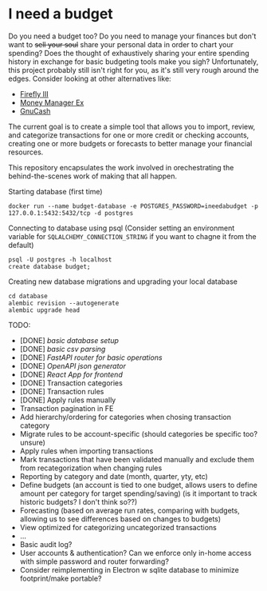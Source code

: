 # I need a budget
Do you need a budget too? Do you need to manage your finances but don't want to ~~sell your soul~~ share your personal data in order to chart your spending? Does the thought of exhaustively sharing your entire spending history in exchange for basic budgeting tools make you sigh? Unfortunately, this project probably still isn't right for you, as it's still very rough around the edges. Consider looking at other alternatives like:

*  [Firefly III](https://github.com/firefly-iii/firefly-iii)
*  [Money Manager Ex](https://github.com/moneymanagerex/moneymanagerex)
*  [GnuCash](https://github.com/Gnucash/gnucash)

The current goal is to create a simple tool that allows you to import, review, and categorize transactions for one or more credit or checking accounts, creating one or more budgets or forecasts to better manage your financial resources.

This repository encapsulates the work involved in orechestrating the behind-the-scenes work of making that all happen. 

Starting database (first time)

```
docker run --name budget-database -e POSTGRES_PASSWORD=ineedabudget -p 127.0.0.1:5432:5432/tcp -d postgres
```

Connecting to database using psql
(Consider setting an environment variable for `SQLALCHEMY_CONNECTION_STRING` if you want to chagne it from the default)
```
psql -U postgres -h localhost
create database budget;
```

Creating new database migrations and upgrading your local database
```
cd database
alembic revision --autogenerate
alembic upgrade head
```

TODO: 
* [DONE] *basic database setup*
* [DONE] *basic csv parsing*
* [DONE] *FastAPI router for basic operations*
* [DONE] *OpenAPI json generator*
* [DONE] *React App for frontend*
* [DONE] Transaction categories
* [DONE] Transaction rules
* [DONE] Apply rules manually
* Transaction pagination in FE
* Add hierarchy/ordering for categories when chosing transaction category
* Migrate rules to be account-specific (should categories be specific too? unsure)
* Apply rules when importing transactions
* Mark transactions that have been validated manually and exclude them from recategorization when changing rules
* Reporting by category and date (month, quarter, yty, etc)
* Define budgets (an account is tied to one budget, allows users to define amount per category for target spending/saving) (is it important to track historic budgets? I don't think so??)
* Forecasting (based on average run rates, comparing with budgets, allowing us to see differences based on changes to budgets)
* View optimized for categorizing uncategorized transactions
* ...
* Basic audit log?
* User accounts & authentication? Can we enforce only in-home access with simple password and router forwarding?
* Consider reimplementing in Electron w sqlite database to minimize footprint/make portable?